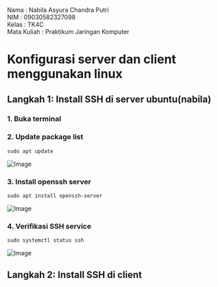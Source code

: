 Nama : Nabila Asyura Chandra Putri <br>
NIM : 09030582327098 <br>
Kelas : TK4C <br>
Mata Kuliah : Praktikum Jaringan Komputer <br>

# Konfigurasi server dan client menggunakan linux
## Langkah 1: Install SSH di server ubuntu(nabila)
### 1. Buka terminal
### 2. Update package list
```
sudo apt update
```
![Image](https://github.com/user-attachments/assets/e9fdf0ea-6d45-4bf1-8789-0cf8a6881352)
### 3. Install openssh server
```
sudo apt install openssh-server
```
![Image](https://github.com/user-attachments/assets/e7b4b552-c4a5-4b11-b202-f4369eb7fffc)
### 4. Verifikasi SSH service
```
sudo systemctl status ssh
```
![Image](https://github.com/user-attachments/assets/80a0550a-ce9d-4e42-8617-4b80bfffc65f)

## Langkah 2: Install SSH di client
